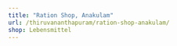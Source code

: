 ```yaml
---
title: "Ration Shop, Anakulam"
url: /thiruvananthapuram/ration-shop-anakulam/
shop: Lebensmittel
---
```

